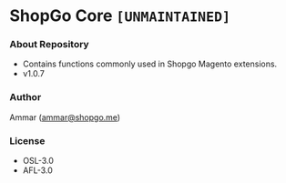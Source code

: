 # ShopGo Core `[UNMAINTAINED]` #

### About Repository ###

* Contains functions commonly used in Shopgo Magento extensions.
* v1.0.7

### Author ###

Ammar (<ammar@shopgo.me>)

### License ###

* OSL-3.0
* AFL-3.0
